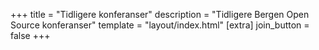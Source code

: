 +++
title = "Tidligere konferanser"
description = "Tidligere Bergen Open Source konferanser"
template = "layout/index.html"
[extra]
join_button = false
+++
